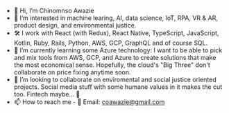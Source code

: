 - 👋 Hi, I’m Chinomnso Awazie
- 👀 I’m interested in machine learing, AI, data science, IoT, RPA, VR & AR, product design, and environmental justice.
- 🛠 I work with React (with Redux), React Native, TypeScript, JavaScript, Kotlin, Ruby, Rails, Python, AWS, GCP, GraphQL and of course SQL.
- 🌱 I’m currently learning some Azure technology: I want to be able to pick and mix tools from AWS, GCP, and Azure to create solutions that make the most economical sense. Hopefully, the cloud's "Big Three" don't collaborate on price fixing anytime soon.
- 💞️ I’m looking to collaborate on enviromental and social justice oriented projects. Social media stuff with some humane values in it makes the cut too. Fintech maybe... 🤔 
- 📫 How to reach me - 📨 Email: coawazie@gmail.com

<!---
chinomnsoawazie/chinomnsoawazie is a ✨ special ✨ repository because its `README.md` (this file) appears on your GitHub profile.
You can click the Preview link to take a look at your changes.
--->
